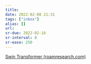 ```yaml
---
title: 
date: 2022-02-08 21:31
tags: ["inbox"]
alias: []
url: 
sr-due: 2022-02-16
sr-interval: 8
sr-ease: 250
---
```


[Swin Transformer (roamresearch.com)](https://roamresearch.com/#/app/Ryenet/page/LfIPIYsXy)